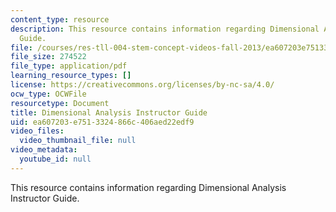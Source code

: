 ```yaml
---
content_type: resource
description: This resource contains information regarding Dimensional Analysis Instructor
  Guide.
file: /courses/res-tll-004-stem-concept-videos-fall-2013/ea607203e7513324866c406aed22edf9_MITRES_TLL-004F13_DAnly_IG.pdf
file_size: 274522
file_type: application/pdf
learning_resource_types: []
license: https://creativecommons.org/licenses/by-nc-sa/4.0/
ocw_type: OCWFile
resourcetype: Document
title: Dimensional Analysis Instructor Guide
uid: ea607203-e751-3324-866c-406aed22edf9
video_files:
  video_thumbnail_file: null
video_metadata:
  youtube_id: null
---
```

This resource contains information regarding Dimensional Analysis Instructor Guide.